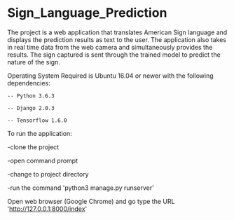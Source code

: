 # Sign_Language_Prediction

The project is a web application that translates American Sign language and displays the prediction results as text to the user. The application also takes in real time data from the web camera and simultaneously provides the results. The sign captured is sent through the trained model to predict the nature of the sign.

Operating System Required is Ubuntu 16.04 or newer with the following dependencies:


    -- Python 3.6.3
  
   	-- Django 2.0.3
  
 	-- Tensorflow 1.6.0

To run the application:

-clone the project

-open command prompt

-change to project directory 

-run the command 'python3 manage.py runserver'



Open web browser (Google Chrome) and go type the URL 'http://127.0.0.1:8000/index'



